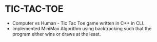 # TIC-TAC-TOE

- Computer vs Human - Tic Tac Toe game written in C++ in CLI.
- Implemented MiniMax Algorithm using backtracking such that the program either wins or draws at the least.

